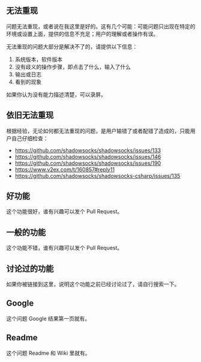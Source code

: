 无法重现
-------

问题无法重现，或者说在我这里是好的。这有几个可能：可能问题只出现在特定的环境或设置上面，提供的信息不充足；用户的理解或者操作有误。

无法重现的问题大部分是解决不了的，请提供以下信息：

1. 系统版本，软件版本
2. 没有歧义的操作步骤，即点击了什么，输入了什么
3. 输出或日志
4. 看到的现象

如果你认为没有能力描述清楚，可以录屏。

依旧无法重现
----------

根据经验，无论如何都无法重现的问题，是用户输错了或者配错了造成的，只能用户自己仔细检查：

- https://github.com/shadowsocks/shadowsocks/issues/133
- https://github.com/shadowsocks/shadowsocks/issues/146
- https://github.com/shadowsocks/shadowsocks/issues/190
- https://www.v2ex.com/t/160857#reply11
- https://github.com/shadowsocks/shadowsocks-csharp/issues/135

好功能
------

这个功能很好，谁有兴趣可以发个 Pull Request。

一般的功能
----------

这个功能不错，谁有兴趣可以发个 Pull Request。

讨论过的功能
----------

如果你被链接到这里，说明这个功能之前已经讨论过了，请自行搜索一下。

Google
------

这个问题 Google 结果第一页就有。

Readme
------

这个问题 Readme 和 Wiki 里就有。
